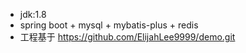 * jdk:1.8
* spring boot + mysql + mybatis-plus + redis
* 工程基于 https://github.com/ElijahLee9999/demo.git